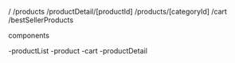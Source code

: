 /
/products
/productDetail/[productId]
/products/[categoryId]
/cart
/bestSellerProducts

components

-productList
-product
-cart
-productDetail

